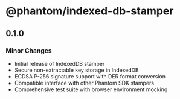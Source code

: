 # @phantom/indexed-db-stamper

## 0.1.0

### Minor Changes

- Initial release of IndexedDB stamper
- Secure non-extractable key storage in IndexedDB
- ECDSA P-256 signature support with DER format conversion
- Compatible interface with other Phantom SDK stampers
- Comprehensive test suite with browser environment mocking